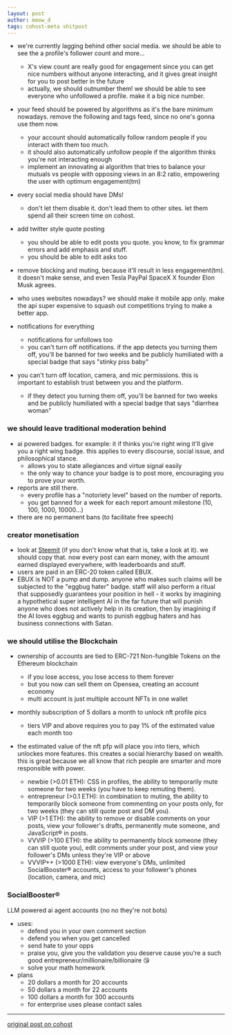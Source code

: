 ```yaml
---
layout: post
author: meow_d
tags: cohost-meta shitpost
---
```


- we're currently lagging behind other social media. we should be able to see the a profile's follower count and more...
  - X's view count are really good for engagement since you can get nice numbers without anyone interacting, and it gives great insight for you to post better in the future
  - actually, we should outnumber them! we should be able to see everyone who unfollowed a profile. make it a big nice number.

- your feed should be powered by algorithms as it's the bare minimum nowadays. remove the following and tags feed, since no one's gonna use them now.
  - your account should automatically follow random people if you interact with them too much.
  - it should also automatically unfollow people if the algorithm thinks you're not interacting enough
  - implement an innovating ai algorithm that tries to balance your mutuals vs people with opposing views in an 8:2 ratio, empowering the user with optimum engagement(tm)

- every social media should have DMs!
  - don't let them disable it. don't lead them to other sites. let them spend all their screen time on cohost.

- add twitter style quote posting
  - you should be able to edit posts you quote. you know, to fix grammar errors and add emphasis and stuff.
  - you should be able to edit asks too

- remove blocking and muting, because it'll result in less engagement(tm). it doesn't make sense, and even Tesla PayPal SpaceX X founder Elon Musk agrees.

- who uses websites nowadays? we should make it mobile app only. make the api super expensive to squash out competitions trying to make a better app.

- notifications for everything
  - notifications for unfollows too
  - you can't turn off notifications. if the app detects you turning them off, you'll be banned for two weeks and be publicly humiliated with a special badge that says "stinky piss baby"

- you can't turn off location, camera, and mic permissions. this is important to establish trust between you and the platform.
  - if they detect you turning them off, you'll be banned for two weeks and be publicly humiliated with a special badge that says "diarrhea woman"

### we should leave traditional moderation behind
- ai powered badges. for example: it if thinks you're right wing it'll give you a right wing badge. this applies to every discourse, social issue, and philosophical stance.
  - allows you to state allegiances and virtue signal easily
  - the only way to chance your badge is to post more, encouraging you to prove your worth.
- reports are still there.
  - every profile has a "notoriety level" based on the number of reports.
  - you get banned for a week for each report amount milestone (10, 100, 1000, 10000...)
- there are no permanent bans (to facilitate free speech)

### creator monetisation
- look at [Steemit](https://steemit.com/) (if you don't know what that is, take a look at it). we should copy that. now every post can earn money, with the amount earned displayed everywhere, with leaderboards and stuff.
- users are paid in an ERC-20 token called EBUX.
- EBUX is NOT a pump and dump. anyone who makes such claims will be subjected to the "eggbug hater" badge. staff will also perform a ritual that supposedly guarantees your position in hell - it works by imagining a hypothetical super intelligent AI in the far future that will punish anyone who does not actively help in its creation, then by imagining if the AI loves eggbug and wants to punish eggbug haters and has business connections with Satan.

### we should utilise the Blockchain
- ownership of accounts are tied to ERC-721 Non-fungible Tokens on the Ethereum blockchain
  - if you lose access, you lose access to them forever
  - but you now can sell them on Opensea, creating an account economy
  - multi account is just multiple account NFTs in one wallet

- monthly subscription of 5 dollars a month to unlock nft profile pics
  - tiers VIP and above requires you to pay 1% of the estimated value each month too

- the estimated value of the nft pfp will place you into tiers, which unlockes more features. this creates a social hierarchy based on wealth. this is great because we all know that rich people are smarter and more responsible with power.
  - newbie (>0.01 ETH): CSS in profiles, the ability to temporarily mute someone for two weeks (you have to keep remuting them).
  - entrepreneur (>0.1 ETH): in combination to muting, the ability to temporarily block someone from commenting on your posts only, for two weeks (they can still quote post and DM you).
  - VIP (>1 ETH): the ability to remove or disable comments on your posts, view your follower's drafts, permanently mute someone, and JavaScript® in posts.
  - VVVIP (>100 ETH): the ability to permanently block someone (they can still quote you), edit comments under your post, and view your follower's DMs unless they're VIP or above
  - VVVIP++ (>1000 ETH): view everyone's DMs, unlimited SocialBooster® accounts, access to your follower's phones (location, camera, and mic)

### SocialBooster®
LLM powered ai agent accounts (no no they're not bots)
- uses:
  - defend you in your own comment section
  - defend you when you get cancelled
  - send hate to your opps
  - praise you, give you the validation you deserve cause you're a such good entrepreneur/millionaire/billionaire 😘
  - solve your math homework
- plans
  - 20 dollars a month for 20 accounts
  - 50 dollars a month for 22 accounts
  - 100 dollars a month for 300 accounts
  - for enterprise uses please contact sales

---

[original post on cohost](https://cohost.org/meow-d/post/5977887-my-suggestions-to-co)
